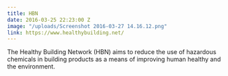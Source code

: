 ```yaml
---
title: HBN
date: 2016-03-25 22:23:00 Z
image: "/uploads/Screenshot 2016-03-27 14.16.12.png"
link: https://www.healthybuilding.net/
---
```


The Healthy Building Network (HBN) aims to reduce the use of hazardous chemicals in building products as a means of improving human healthy and the environment.